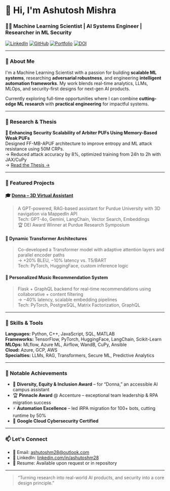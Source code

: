# 👋 Hi, I'm Ashutosh Mishra

### 👨‍💻 Machine Learning Scientist | AI Systems Engineer | Researcher in ML Security

[![LinkedIn](https://img.shields.io/badge/LinkedIn-blue?logo=linkedin&style=flat&link=https://www.linkedin.com/in/ashutoshm28)](https://www.linkedin.com/in/ashutoshm28)
[![GitHub](https://img.shields.io/badge/GitHub-black?logo=github&style=flat&link=https://github.com/ashutoshm97)](https://github.com/ashutoshm97)
[![Portfolio](https://img.shields.io/badge/Portfolio-Demo-green?style=flat&logo=google-chrome&link=https://donnafrontend-759125479426.us-east4.run.app/)](https://donnafrontend-759125479426.us-east4.run.app/)
[![DOI](https://img.shields.io/badge/Thesis-DOI-orange)](https://doi.org/10.25394/PGS.28899152.v1)

---

### 🧠 About Me

I'm a Machine Learning Scientist with a passion for building **scalable ML systems**, researching **adversarial robustness**, and engineering **intelligent automation frameworks**. My work blends real-time analytics, LLMs, MLOps, and security-first designs for next-gen AI products.

Currently exploring full-time opportunities where I can combine **cutting-edge ML research** with **practical engineering** for impactful systems.

---

### 🔬 Research & Thesis

**🔐 Enhancing Security Scalability of Arbiter PUFs Using Memory-Based Weak PUFs**  
Designed FF-MB-APUF architecture to improve entropy and ML attack resistance using 50M CRPs.  
→ Reduced attack accuracy by 8%, optimized training from 24h to 2h with JAX/CuPy  
→ [Read the Thesis →](https://doi.org/10.25394/PGS.28899152.v1)

---

### 🚀 Featured Projects

#### 🎓 [Donna – 3D Virtual Assistant](https://donnafrontend-759125479426.us-east4.run.app/)
> A GPT-powered, RAG-based assistant for Purdue University with 3D navigation via MappedIn API  
Tech: GPT-4o, Gemini, LangChain, Vector Search, Embeddings  
🏆 DEI Award Winner at Purdue Research Symposium

#### 🤖 Dynamic Transformer Architectures  
> Co-developed a Transformer model with adaptive attention layers and parallel encoder paths  
→ +20% BLEU, −10% latency vs. T5/BART  
Tech: PyTorch, HuggingFace, custom inference logic

#### 🎵 Personalized Music Recommendation System  
> Flask + GraphQL backend for real-time recommendations using collaborative + content filtering  
→ −40% latency, scalable embedding pipelines  
Tech: PyTorch, PostgreSQL, Matrix Factorization, GraphQL

---

### 🧰 Skills & Tools

**Languages:** Python, C++, JavaScript, SQL, MATLAB  
**Frameworks:** TensorFlow, PyTorch, HuggingFace, LangChain, Scikit-Learn  
**MLOps:** MLflow, Azure ML, Airflow, WandB, CuPy, Ansible  
**Cloud:** Azure, GCP, AWS  
**Specialties:** LLMs, RAG, Transformers, Secure ML, Predictive Analytics

---

### 🏅 Notable Achievements

- 🥇 **Diversity, Equity & Inclusion Award** – for “Donna,” an accessible AI campus assistant  
- 🏆 **Pinnacle Award** @ Accenture – exceptional team leadership & RPA migration success  
- ⚡ **Automation Excellence** – led iRPA migration for 100+ bots, cutting runtime by 50%  
- 🔐 **Google Cloud Cybersecurity Certified**

---

### 📫 Let's Connect

- 📧 Email: ashutoshm28@outlook.com  
- 🔗 LinkedIn: [linkedin.com/in/ashutoshm28](https://www.linkedin.com/in/ashutoshm28)  
- 💼 Resume: Available upon request or in repository

---

> “Turning research into real-world AI products, and security into a core design principle.”  
